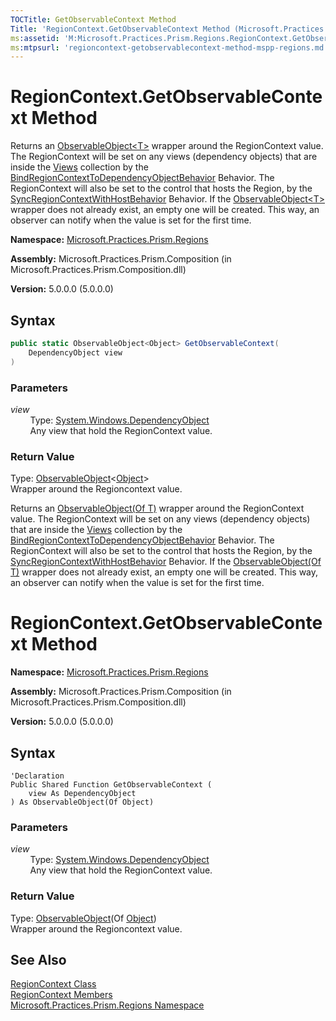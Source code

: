 ```yaml
---
TOCTitle: GetObservableContext Method
Title: 'RegionContext.GetObservableContext Method (Microsoft.Practices.Prism.Regions)'
ms:assetid: 'M:Microsoft.Practices.Prism.Regions.RegionContext.GetObservableContext(System.Windows.DependencyObject)'
ms:mtpsurl: 'regioncontext-getobservablecontext-method-mspp-regions.md'
---
```



# RegionContext.GetObservableContext Method

Returns an [ObservableObject&lt;T&gt;](/patterns-practices/reference/observableobject-t-class-mspp) wrapper around the RegionContext value. The RegionContext will be set on any views (dependency objects) that are inside the [Views](/patterns-practices/reference/iregion-views-property-mspp-regions) collection by the [BindRegionContextToDependencyObjectBehavior](/patterns-practices/reference/bindregioncontexttodependencyobjectbehavior-class-mspp-regions-behaviors) Behavior. The RegionContext will also be set to the control that hosts the Region, by the [SyncRegionContextWithHostBehavior](/patterns-practices/reference/syncregioncontextwithhostbehavior-class-mspp-regions-behaviors) Behavior. If the [ObservableObject&lt;T&gt;](/patterns-practices/reference/observableobject-t-class-mspp) wrapper does not already exist, an empty one will be created. This way, an observer can notify when the value is set for the first time.

**Namespace:** [Microsoft.Practices.Prism.Regions](/patterns-practices/reference/mspp-regions-namespace)

**Assembly:** Microsoft.Practices.Prism.Composition (in Microsoft.Practices.Prism.Composition.dll)

**Version:** 5.0.0.0 (5.0.0.0)

## Syntax

```C#
public static ObservableObject<Object> GetObservableContext(
	DependencyObject view
)
```

### Parameters

*view*  
&nbsp;&nbsp;&nbsp;&nbsp;&nbsp;&nbsp;&nbsp;&nbsp;Type: [System.Windows.DependencyObject](http://msdn.microsoft.com/en-us/library/ms589309)  
&nbsp;&nbsp;&nbsp;&nbsp;&nbsp;&nbsp;&nbsp;&nbsp;Any view that hold the RegionContext value.

### Return Value

Type: [ObservableObject](/patterns-practices/reference/observableobject-t-class-mspp)&lt;[Object](http://msdn.microsoft.com/en-us/library/e5kfa45b)&gt;  
Wrapper around the Regioncontext value.


Returns an [ObservableObject(Of T)](/patterns-practices/reference/observableobject-t-class-mspp) wrapper around the RegionContext value. The RegionContext will be set on any views (dependency objects) that are inside the [Views](/patterns-practices/reference/iregion-views-property-mspp-regions) collection by the [BindRegionContextToDependencyObjectBehavior](/patterns-practices/reference/bindregioncontexttodependencyobjectbehavior-class-mspp-regions-behaviors) Behavior. The RegionContext will also be set to the control that hosts the Region, by the [SyncRegionContextWithHostBehavior](/patterns-practices/reference/syncregioncontextwithhostbehavior-class-mspp-regions-behaviors) Behavior. If the [ObservableObject(Of T)](/patterns-practices/reference/observableobject-t-class-mspp) wrapper does not already exist, an empty one will be created. This way, an observer can notify when the value is set for the first time.



# RegionContext.GetObservableContext Method

**Namespace:** [Microsoft.Practices.Prism.Regions](/patterns-practices/reference/mspp-regions-namespace)

**Assembly:** Microsoft.Practices.Prism.Composition (in Microsoft.Practices.Prism.Composition.dll)

**Version:** 5.0.0.0 (5.0.0.0)

## Syntax

```VB
'Declaration
Public Shared Function GetObservableContext ( 
	view As DependencyObject
) As ObservableObject(Of Object)
```

### Parameters

*view*  
&nbsp;&nbsp;&nbsp;&nbsp;&nbsp;&nbsp;&nbsp;&nbsp;Type: [System.Windows.DependencyObject](http://msdn.microsoft.com/en-us/library/ms589309)  
&nbsp;&nbsp;&nbsp;&nbsp;&nbsp;&nbsp;&nbsp;&nbsp;Any view that hold the RegionContext value.

### Return Value

Type: [ObservableObject](/patterns-practices/reference/observableobject-t-class-mspp)(Of [Object](http://msdn.microsoft.com/en-us/library/e5kfa45b))  
Wrapper around the Regioncontext value.

## See Also

[RegionContext Class](/patterns-practices/reference/regioncontext-class-mspp-regions)<br/>
[RegionContext Members](/patterns-practices/reference/regioncontext-members-mspp-regions)<br/>
[Microsoft.Practices.Prism.Regions Namespace](/patterns-practices/reference/mspp-regions-namespace)<br/>